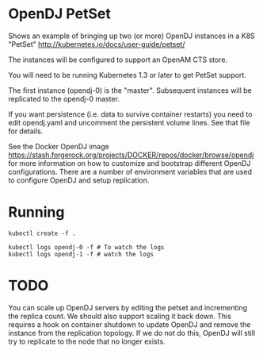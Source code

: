 # OpenDJ PetSet

Shows an example of bringing up two (or more) OpenDJ instances in a K8S "PetSet"
http://kubernetes.io/docs/user-guide/petset/ 


The instances will be configured to support an OpenAM CTS store. 

You will need to be running Kubernetes 1.3 or later to get PetSet support.

The first instance (opendj-0) is the "master". Subsequent instances 
will be replicated to the opendj-0 master. 
 
 
If you want persistence (i.e. data to survive container restarts) you need
to edit opendj.yaml and uncomment the persistent volume lines.  See
that file for details. 

See the Docker OpenDJ image https://stash.forgerock.org/projects/DOCKER/repos/docker/browse/opendj 
for more information on how to customize and bootstrap different 
OpenDJ configurations.  There are a number of environment variables that are used to
configure OpenDJ and setup replication.



# Running

```
kubectl create -f .

kubectl logs opendj-0 -f # To watch the logs
kubectl logs opendj-1 -f # watch the logs
```


# TODO

You can scale up OpenDJ servers by editing the petset and incrementing the replica count. We should
also support scaling it back down. This requires a hook on container shutdown to update
OpenDJ and remove the instance from the replication topology. If we do not do this, OpenDJ
will still try to replicate to the node that no longer exists. 



